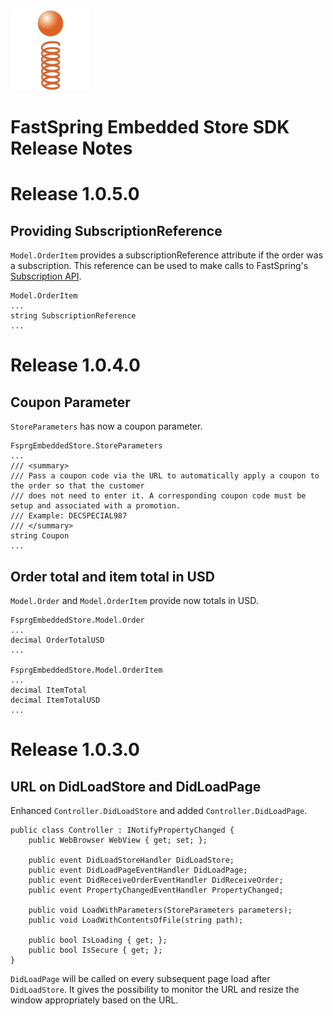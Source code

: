 <html>
<head>
<meta http-equiv="Content-type" content="text/html; charset=utf-8">
<title>Release Notes FsprgEmbeddedStoreSDK</title>
<link rel='stylesheet' href='HOW_TO/style.css' type='text/css'/>
</head>
<body>

<img id="logo" src="HOW_TO/fastspring_logo.png"/>

<h1 id='header'>FastSpring Embedded Store SDK<br/>Release Notes</h1>

# Release 1.0.5.0 #

## Providing SubscriptionReference

`Model.OrderItem` provides a subscriptionReference attribute if the order was a subscription. This reference can be used to make calls to FastSpring's [Subscription API](https://support.fastspring.com/entries/236487-api-subscriptions).

	Model.OrderItem
	...
	string SubscriptionReference
	...




# Release 1.0.4.0 #

## Coupon Parameter ##

`StoreParameters` has now a coupon parameter.

	FsprgEmbeddedStore.StoreParameters
	...
	/// <summary>
	/// Pass a coupon code via the URL to automatically apply a coupon to the order so that the customer 
	/// does not need to enter it. A corresponding coupon code must be setup and associated with a promotion.
	/// Example: DECSPECIAL987
	/// </summary>
	string Coupon
	...

## Order total and item total in USD ##

`Model.Order` and `Model.OrderItem` provide now totals in USD.

	FsprgEmbeddedStore.Model.Order
	...
	decimal OrderTotalUSD
	...
	
	FsprgEmbeddedStore.Model.OrderItem
	...
	decimal ItemTotal
	decimal ItemTotalUSD
	...




# Release 1.0.3.0 #

## URL on DidLoadStore and DidLoadPage ##
Enhanced `Controller.DidLoadStore` and added `Controller.DidLoadPage`.

	public class Controller : INotifyPropertyChanged {
        public WebBrowser WebView { get; set; };

        public event DidLoadStoreHandler DidLoadStore;
        public event DidLoadPageEventHandler DidLoadPage;
        public event DidReceiveOrderEventHandler DidReceiveOrder;
        public event PropertyChangedEventHandler PropertyChanged;

        public void LoadWithParameters(StoreParameters parameters);
        public void LoadWithContentsOfFile(string path);

        public bool IsLoading { get; };
        public bool IsSecure { get; };
	}

`DidLoadPage` will be called on every subsequent page load after `DidLoadStore`. It gives the possibility to monitor the URL and resize the window appropriately based on the URL.

</body></html>